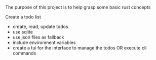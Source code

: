 The purpose of this project is to help grasp some basic rust concepts

Create a todo list
- create, read, update todos
- use sqlite
- use json files as fallback
- include environment variables
- create a tui for the interface to manage the todos OR execute cli commands


